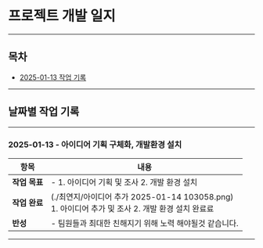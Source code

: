 # 프로젝트 개발 일지

---

## 목차

-   [2025-01-13 작업 기록](#2025-01-13---아이디어-기획)

---

## 날짜별 작업 기록
---

### 2025-01-13 - 아이디어 기획 구체화, 개발환경 설치

| **항목**      | **내용**                                                                                                        |
| ------------- | --------------------------------------------------------------------------------------------------------------- |
| **작업 목표** | - 1. 아이디어 기획 및 조사 2. 개발 환경 설치                         |
| **작업 완료**  | (./최연지/아이디어 추가 2025-01-14 103058.png) <br> 1. 아이디어 추가 및 조사 2. 개발 환경 설치 완료료 |
| **반성** | - 팀원들과 최대한 친해지기 위해 노력 해야될것 같습니다.
---